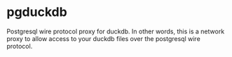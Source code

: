 # pgduckdb
Postgresql wire protocol proxy for duckdb. In other words, this is a network proxy to allow access to your duckdb files over the postgresql wire protocol.
